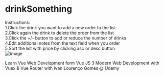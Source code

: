 # drinkSomething
Instructions:<br>
1.Click the drink you want to add a new order to the list<br>
2.Click again the drink to delete the order from the list<br>
3.Click the +/- button to add or reduce the number of drinks<br>
4.Edit additional notes from the text field when you order<br>
5.Sort the list with price by clicking asc or desc button<br>
![image](https://user-images.githubusercontent.com/39433277/118955048-ef878f80-b990-11eb-9d48-1b077b327346.png)









Learn Vue Web Development form Vue JS 3 Modern Web Development with Vuex & Vue Router with Ivan Lourenço Gomes @ Udemy
